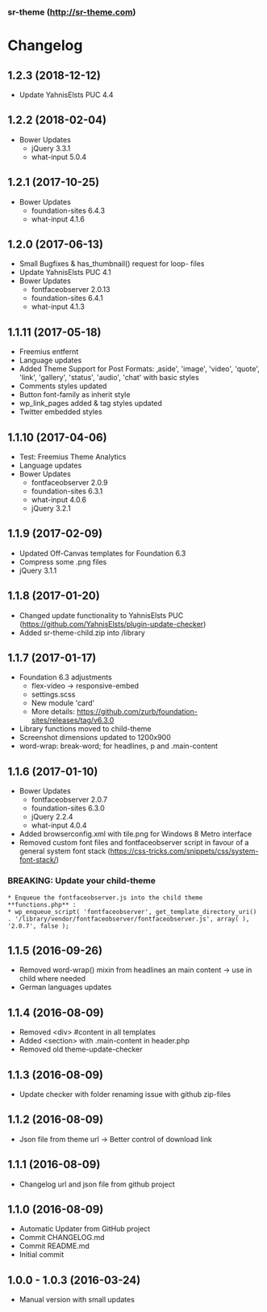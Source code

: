 ### sr-theme (http://sr-theme.com) 
# Changelog

## 1.2.3 (2018-12-12)
* Update YahnisElsts PUC 4.4


## 1.2.2 (2018-02-04)
* Bower Updates
	- jQuery 3.3.1
	- what-input 5.0.4


## 1.2.1 (2017-10-25)
* Bower Updates
	- foundation-sites 6.4.3
	- what-input 4.1.6

## 1.2.0 (2017-06-13)
* Small Bugfixes & has_thumbnail() request for loop- files
* Update YahnisElsts PUC 4.1
* Bower Updates
	- fontfaceobserver 2.0.13
	- foundation-sites 6.4.1
	- what-input 4.1.3


## 1.1.11 (2017-05-18)
* Freemius entfernt
* Language updates
* Added Theme Support for Post Formats: ‚aside', 'image', 'video', 'quote', 'link', 'gallery', 'status', 'audio', 'chat' with basic styles
* Comments styles updated
* Button font-family as inherit style
* wp_link_pages added & tag styles updated
* Twitter embedded styles

## 1.1.10 (2017-04-06)
* Test: Freemius Theme Analytics
* Language updates
* Bower Updates
	- fontfaceobserver 2.0.9
	- foundation-sites 6.3.1
	- what-input 4.0.6
	- jQuery 3.2.1

## 1.1.9 (2017-02-09)
* Updated Off-Canvas templates for Foundation 6.3
* Compress some .png files
* jQuery 3.1.1

## 1.1.8 (2017-01-20)
* Changed update functionality to YahnisElsts PUC (https://github.com/YahnisElsts/plugin-update-checker)
* Added sr-theme-child.zip into /library

## 1.1.7 (2017-01-17)
* Foundation 6.3 adjustments
    - flex-video -> responsive-embed
    - settings.scss
    - New module 'card'
    - More details: https://github.com/zurb/foundation-sites/releases/tag/v6.3.0
* Library functions moved to child-theme
* Screenshot dimensions updated to 1200x900
* word-wrap: break-word; for headlines, p and .main-content

## 1.1.6 (2017-01-10)
* Bower Updates
	- fontfaceobserver 2.0.7
	- foundation-sites 6.3.0
	- jQuery 2.2.4
	- what-input 4.0.4
* Added browserconfig.xml with tile.png for Windows 8 Metro interface
* Removed custom font files and fontfaceobserver script in favour of a general system font stack (https://css-tricks.com/snippets/css/system-font-stack/)
### BREAKING: Update your child-theme 
    * Enqueue the fontfaceobserver.js into the child theme **functions.php** :
    * wp_enqueue_script( 'fontfaceobserver', get_template_directory_uri() . '/library/vendor/fontfaceobserver/fontfaceobserver.js', array( ), '2.0.7', false );

## 1.1.5 (2016-09-26)
* Removed word-wrap() mixin from headlines an main content -> use in child where needed
* German languages updates

## 1.1.4 (2016-08-09)
* Removed \<div> \#content in all templates
* Added \<section> with .main-content in header.php
* Removed old theme-update-checker

## 1.1.3 (2016-08-09)
* Update checker with folder renaming issue with github zip-files

## 1.1.2 (2016-08-09)
* Json file from theme url -> Better control of download link

## 1.1.1 (2016-08-09)
* Changelog url and json file from github project 

## 1.1.0 (2016-08-09)
* Automatic Updater from GitHub project
* Commit CHANGELOG.md
* Commit README.md
* Initial commit

## 1.0.0 - 1.0.3 (2016-03-24)
* Manual version with small updates
